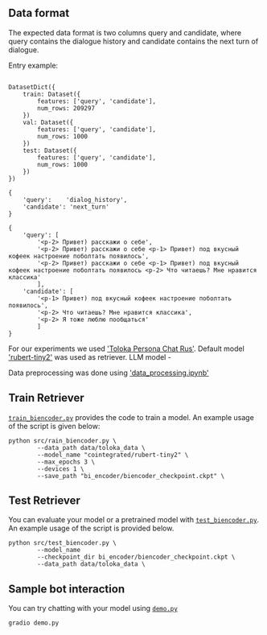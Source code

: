 ## Data format

The expected data format is two columns query and candidate, where query contains the dialogue history and candidate contains the next turn of dialogue.

Entry example:
```

DatasetDict({
    train: Dataset({
        features: ['query', 'candidate'],
        num_rows: 209297
    })
    val: Dataset({
        features: ['query', 'candidate'],
        num_rows: 1000
    })
    test: Dataset({
        features: ['query', 'candidate'],
        num_rows: 1000
    })
})
```

```
{
    'query':	'dialog_history',
    'candidate': 'next_turn'
}

{   
    'query': [
        '<p-2> Привет) расскажи о себе', 
        '<p-2> Привет) расскажи о себе <p-1> Привет) под вкусный кофеек настроение поболтать появилось', 
        '<p-2> Привет) расскажи о себе <p-1> Привет) под вкусный кофеек настроение поболтать появилось <p-2> Что читаешь? Мне нравится классика'
        ],
    'candidate': [
        '<p-1> Привет) под вкусный кофеек настроение поболтать появилось', 
        '<p-2> Что читаешь? Мне нравится классика',
        '<p-2> Я тоже люблю пообщаться'
        ]
}
```

For our experiments we used ['Toloka Persona Chat Rus'](https://toloka.ai/ru/datasets/?datasets-category=nlp#datasets).
Default model ['rubert-tiny2'](https://huggingface.co/cointegrated/rubert-tiny2) was used as retriever.
LLM model - 

Data preprocessing was done using ['data_processing.ipynb'](data_processing.ipynb)

## Train Retriever

[`train_biencoder.py`](train_biencoder.py) provides the code to train a model. An example usage of the script is given below:

```shell
python src/rain_biencoder.py \
        --data_path data/toloka_data \
        --model_name "cointegrated/rubert-tiny2" \
        --max_epochs 3 \
        --devices 1 \
        --save_path "bi_encoder/biencoder_checkpoint.ckpt" \
```

## Test Retriever

You can evaluate your model or a pretrained model with [`test_biencoder.py`](test_biencoder.py). An example usage of the script is provided below.

```shell
python src/test_biencoder.py \
        --model_name
        --checkpoint_dir bi_encoder/biencoder_checkpoint.ckpt \
        --data_path data/toloka_data \
```

## Sample bot interaction

You can try chatting with your model using [`demo.py`](demo.py)

```shell
gradio demo.py 
```